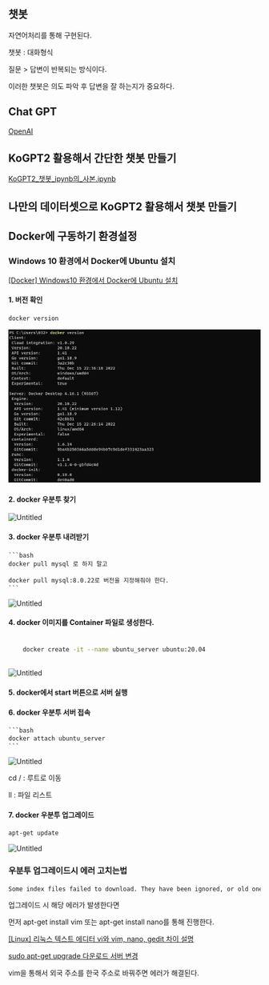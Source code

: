 ## 챗봇

자연어처리를 통해 구현된다.

챗봇 : 대화형식

질문 > 답변이 반복되는 방식이다.

이러한 챗봇은 의도 파악 후 답변을 잘 하는지가 중요하다.

## Chat GPT

[OpenAI](https://openai.com/)

## KoGPT2 활용해서 간단한 챗봇 만들기

[KoGPT2_챗봇_ipynb의_사본.ipynb](%E1%84%8E%E1%85%A2%E1%86%BA%E1%84%87%E1%85%A9%E1%86%BA%20672ee8d635e2461ba6c853f1aa21052e/KoGPT2_%25EC%25B1%2597%25EB%25B4%2587_ipynb%25EC%259D%2598_%25EC%2582%25AC%25EB%25B3%25B8.ipynb)

## 나만의 데이터셋으로 KoGPT2 활용해서 챗봇 만들기

## Docker에 구동하기 환경설정
### Windows 10 환경에서 Docker에 Ubuntu 설치

[[Docker] Windows10 환경에서 Docker에 Ubuntu 설치](https://hermeslog.tistory.com/498)

#### 1. 버전 확인
```bash
docker version
```
![ex_screenshot](./img/untitled.png)

#### 2. docker 우분투 찾기

![Untitled](https://s3-us-west-2.amazonaws.com/secure.notion-static.com/e3a5ee84-fbbc-4067-a828-942756eff979/Untitled.png)

#### 3. docker 우분투 내려받기
    
    ```bash
    docker pull mysql 로 하지 말고
    
    docker pull mysql:8.0.22로 버전을 지정해줘야 한다.
    ```

![Untitled](https://s3-us-west-2.amazonaws.com/secure.notion-static.com/08536c1b-d4cb-44c5-afaf-d0ba31d7769e/Untitled.png)

#### 4. docker 이미지를 Container 파일로 생성한다.
```bash
    
    docker create -it --name ubuntu_server ubuntu:20.04
    
```
![Untitled](https://s3-us-west-2.amazonaws.com/secure.notion-static.com/0acc7834-4730-4fdb-af46-186076fd8617/Untitled.png)

#### 5. docker에서 start 버튼으로 서버 실행
#### 6. docker 우분투 서버 접속
    ```bash
    docker attach ubuntu_server
    ```

![Untitled](https://s3-us-west-2.amazonaws.com/secure.notion-static.com/de1fa53d-c83f-4153-b674-f6058dd9b6d6/Untitled.png)

cd / : 루트로 이동

ll : 파일 리스트

#### 7. docker 우분투 업그레이드
```bash
apt-get update
```

![Untitled](https://s3-us-west-2.amazonaws.com/secure.notion-static.com/5f63d149-0380-4739-957b-2670eac0aa69/Untitled.png)

### 우분투 업그레이드시 에러 고치는법
```bash
Some index files failed to download. They have been ignored, or old ones used instead.
```
업그레이드 시 해당 에러가 발생한다면

먼저 apt-get install vim 또는 apt-get install nano를 통해 진행한다.

[[Linux] 리눅스 텍스트 에디터 vi와 vim, nano, gedit 차이 설명](https://blog.naver.com/PostView.naver?blogId=ycpiglet&logNo=222367301056)

[sudo apt-get upgrade 다운로드 서버 변경](https://wooriel.tistory.com/3)

vim을 통해서 외국 주소를 한국 주소로 바꿔주면 에러가 해결된다.

